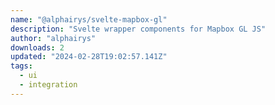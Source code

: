 ```yaml
---
name: "@alphairys/svelte-mapbox-gl"
description: "Svelte wrapper components for Mapbox GL JS"
author: "alphairys"
downloads: 2
updated: "2024-02-28T19:02:57.141Z"
tags: 
  - ui
  - integration
---
```

